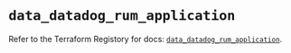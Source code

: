 # `data_datadog_rum_application`

Refer to the Terraform Registory for docs: [`data_datadog_rum_application`](https://registry.terraform.io/providers/datadog/datadog/3.33.0/docs/data-sources/rum_application).
